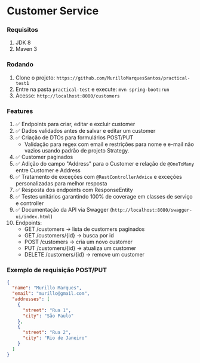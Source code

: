 # Customer Service

### Requisitos

1. JDK 8
1. Maven 3

### Rodando

1. Clone o projeto: `https://github.com/MurilloMarquesSantos/practical-test1`
1. Entre na pasta `practical-test` e execute: `mvn spring-boot:run`
1. Acesse: `http://localhost:8080/customers`

### Features

1. ✅ Endpoints para criar, editar e excluir customer
2. ✅ Dados validados antes de salvar e editar um customer
3. ✅ Criação de DTOs para formulários POST/PUT
   - Validação para regex com email e restrições para nome e e-mail não vazios usando padrão de projeto Strategy.
4. ✅ Customer paginados
5. ✅ Adição do campo "Address" para o Customer e relação de `@OneToMany` entre Customer e Address 
6. ✅ Tratamento de exceções com `@RestControllerAdvice` e exceções personalizadas para melhor resposta
7. ✅ Resposta dos endpoints com ResponseEntity
8. ✅ Testes unitários garantindo 100% de coverage em classes de serviço e controller
9. ✅ Documentação da API via Swagger (`http://localhost:8080/swagger-ui/index.html`)
10. Endpoints:
    - GET /customers → lista de customers paginados
    - GET /customers/{id} → busca por id
    - POST /customers → cria um novo customer
    - PUT /customers/{id} → atualiza um customer
    - DELETE /customers/{id} → remove um customer
### Exemplo de requisição POST/PUT
```json
{
  "name": "Murillo Marques",
  "email": "murillo@gmail.com",
  "addresses": [
    {
      "street": "Rua 1",
      "city": "São Paulo"
    },
    {
      "street": "Rua 2",
      "city": "Rio de Janeiro"
    }
  ]
}
```


